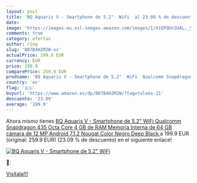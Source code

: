 ```yaml
---
layout: post
title: 'BQ Aquaris V - Smartphone de 5.2"  WiFi  al 23.09 % de descuento'
date: 
image: 'https://images-eu.ssl-images-amazon.com/images/I/41EPQUn3UAL._SL200_.jpg'
comments: true
category: ofertas
author: ring
slug: 'B07B4H2M2W-es'
actualPrice: 199.9 EUR
currency: EUR
price: 199.9
comparePrice: 259.9 EUR
prodname: 'BQ Aquaris V - Smartphone de 5.2"  WiFi  Qualcomm Snapdragon 435 Octa Core  4 GB de RAM  Memoria Interna de 64 GB  cámara de 12 MP  Android 7.1.2 Nougat  Color Negro  Deep Black '
country: 'es'
flag: '🇪🇸'
buyurl: 'https://www.amazon.es/dp/B07B4H2M2W/?tag=tolees-21'
descuento: '23.09'
average: '199.9'
---
```


Ahora mismo tienes [BQ Aquaris V - Smartphone de 5.2"  WiFi  Qualcomm Snapdragon 435 Octa Core  4 GB de RAM  Memoria Interna de 64 GB  cámara de 12 MP  Android 7.1.2 Nougat  Color Negro  Deep Black ](https://www.amazon.es/dp/B07B4H2M2W/?tag=tolees-21) a 199.9 EUR (original: 259.9 EUR) (23.09 %  de descuento) en el siguiente enlace!

[![BQ Aquaris V - Smartphone de 5.2"  WiFi ](https://images-eu.ssl-images-amazon.com/images/I/41EPQUn3UAL._SL200_.jpg)](https://www.amazon.es/dp/B07B4H2M2W/?tag=tolees-21)

🔎:


[Visítala!!!](https://www.amazon.es/dp/B07B4H2M2W/?tag=tolees-21)
